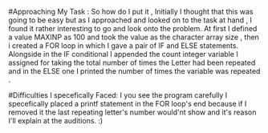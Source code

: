 #Approaching My Task :
So how do I put it , Initially I thought that this was going to be easy but as I approached and 
looked on to the task at hand , I found it rather interesting to go and look onto the problem.
At first I defined a value  MAXINP as 100 and took the value as the character array size , then i created
a FOR loop in which I gave a pair of IF and ELSE statements. Alongside in the IF conditional I appended
the count integer variable I assigned for taking the total number of times the Letter had been repeated and in 
the ELSE one I printed the number of times the variable was repeated .


#Difficulties I specefically Faced:
I you see the program carefully I specefically placed a printf statement in the FOR loop's end because 
if I removed it the last repeating letter's number would'nt show and it's reason I'll explain at the auditions.
:)
